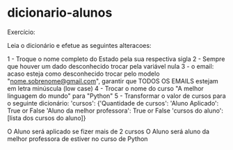 # dicionario-alunos
Exercício:

Leia o dicionário e efetue as seguintes alteracoes:

1 - Troque o nome completo do Estado pela sua respectiva sigla
2 - Sempre que houver um dado desconhecido trocar pela variável nula
3 - o email: acaso esteja como desconhecido trocar pelo modelo "nome.sobrenome@gmail.com", garantir que TODOS
OS EMAILS estejam em letra minúscula (low case)
4 - Trocar o nome do curso "A melhor linguagem do mundo" para "Python"
5 - Transformar o valor de cursos para o seguinte dicionário:
'cursos': {'Quantidade de cursos':
'Aluno Aplicado': True or False
'Aluno da melhor professora': True or False
'cursos do aluno': [lista dos cursos do aluno]}

O Aluno será aplicado se fizer mais de 2 cursos
O Aluno será aluno da melhor professora de estiver no curso de Python